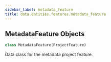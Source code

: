 ```yaml
---
sidebar_label: metadata_feature
title: data.entities.features.metadata_feature
---
```


## MetadataFeature Objects

```python
class MetadataFeature(ProjectFeature)
```

Data class for the metadata project feature.

